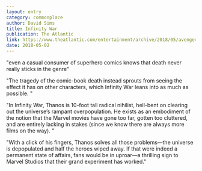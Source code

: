```yaml
---
layout: entry
category: commonplace
author: David Sims
title: Infinity War
publication: The Atlantic
link: https://www.theatlantic.com/entertainment/archive/2018/05/avengers-infinity-war-comic-book-deaths/559409/
date: 2018-05-02
---
```


"even a casual consumer of superhero comics knows that death never really sticks in the genre"

"The tragedy of the comic-book death instead sprouts from seeing the effect it has on other characters, which Infinity War leans into as much as possible. "

"In Infinity War, Thanos is 10-foot tall radical nihilist, hell-bent on clearing out the universe’s rampant overpopulation. He exists as an embodiment of the notion that the Marvel movies have gone too far, gotten too cluttered, and are entirely lacking in stakes (since we know there are always more films on the way). "

"With a click of his fingers, Thanos solves all those problems—the universe is depopulated and half the heroes wiped away. If that were indeed a permanent state of affairs, fans would be in uproar—a thrilling sign to Marvel Studios that their grand experiment has worked."




